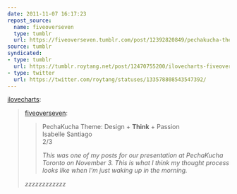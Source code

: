 ```yaml
---
date: 2011-11-07 16:17:23
repost_source:
  name: fiveoverseven
  type: tumblr
  url: https://fiveoverseven.tumblr.com/post/12392820849/pechakucha-theme-design-think-passion
source: tumblr
syndicated:
- type: tumblr
  url: https://tumblr.roytang.net/post/12470755200/ilovecharts-fiveoverseven-pechakucha-theme
- type: twitter
  url: https://twitter.com/roytang/statuses/133578808543547392/
---
```


<p><a href="http://ilovecharts.tumblr.com/post/12470694882/fiveoverseven-pechakucha-theme-design-think">ilovecharts</a>:</p>
<blockquote>
<p><a href="http://www.fiveoverseven.com/post/12392820849/pechakucha-theme-design-think-passion">fiveoverseven</a>:</p>
<blockquote>
<p>PechaKucha Theme: Design + <strong>Think</strong> + Passion<br/>Isabelle Santiago<br/>2/3</p>
<p><em>This was one of my posts for our presentation at PechaKucha  Toronto on November 3. This is what I think my thought process looks like when I’m just waking up in the morning.<br/></em></p>
</blockquote>
<p><em>zzzzzzzzzzzz</em></p>
</blockquote>